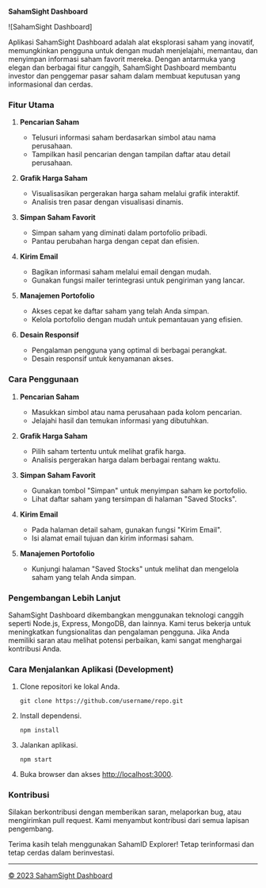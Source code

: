 **SahamSight Dashboard**

![SahamSight Dashboard]

Aplikasi SahamSight Dashboard adalah alat eksplorasi saham yang inovatif, memungkinkan pengguna untuk dengan mudah menjelajahi, memantau, dan menyimpan informasi saham favorit mereka. Dengan antarmuka yang elegan dan berbagai fitur canggih, SahamSight Dashboard membantu investor dan penggemar pasar saham dalam membuat keputusan yang informasional dan cerdas.

### Fitur Utama

1. **Pencarian Saham**
   - Telusuri informasi saham berdasarkan simbol atau nama perusahaan.
   - Tampilkan hasil pencarian dengan tampilan daftar atau detail perusahaan.

2. **Grafik Harga Saham**
   - Visualisasikan pergerakan harga saham melalui grafik interaktif.
   - Analisis tren pasar dengan visualisasi dinamis.

3. **Simpan Saham Favorit**
   - Simpan saham yang diminati dalam portofolio pribadi.
   - Pantau perubahan harga dengan cepat dan efisien.

4. **Kirim Email**
   - Bagikan informasi saham melalui email dengan mudah.
   - Gunakan fungsi mailer terintegrasi untuk pengiriman yang lancar.

5. **Manajemen Portofolio**
   - Akses cepat ke daftar saham yang telah Anda simpan.
   - Kelola portofolio dengan mudah untuk pemantauan yang efisien.

6. **Desain Responsif**
   - Pengalaman pengguna yang optimal di berbagai perangkat.
   - Desain responsif untuk kenyamanan akses.

### Cara Penggunaan

1. **Pencarian Saham**
   - Masukkan simbol atau nama perusahaan pada kolom pencarian.
   - Jelajahi hasil dan temukan informasi yang dibutuhkan.

2. **Grafik Harga Saham**
   - Pilih saham tertentu untuk melihat grafik harga.
   - Analisis pergerakan harga dalam berbagai rentang waktu.

3. **Simpan Saham Favorit**
   - Gunakan tombol "Simpan" untuk menyimpan saham ke portofolio.
   - Lihat daftar saham yang tersimpan di halaman "Saved Stocks".

4. **Kirim Email**
   - Pada halaman detail saham, gunakan fungsi "Kirim Email".
   - Isi alamat email tujuan dan kirim informasi saham.

5. **Manajemen Portofolio**
   - Kunjungi halaman "Saved Stocks" untuk melihat dan mengelola saham yang telah Anda simpan.

### Pengembangan Lebih Lanjut

SahamSight Dashboard dikembangkan menggunakan teknologi canggih seperti Node.js, Express, MongoDB, dan lainnya. Kami terus bekerja untuk meningkatkan fungsionalitas dan pengalaman pengguna. Jika Anda memiliki saran atau melihat potensi perbaikan, kami sangat menghargai kontribusi Anda.

### Cara Menjalankan Aplikasi (Development)

1. Clone repositori ke lokal Anda.
   ```
   git clone https://github.com/username/repo.git
   ```

2. Install dependensi.
   ```
   npm install
   ```

3. Jalankan aplikasi.
   ```
   npm start
   ```

4. Buka browser dan akses [http://localhost:3000](http://localhost:3000).

### Kontribusi

Silakan berkontribusi dengan memberikan saran, melaporkan bug, atau mengirimkan pull request. Kami menyambut kontribusi dari semua lapisan pengembang.

Terima kasih telah menggunakan SahamID Explorer! Tetap terinformasi dan tetap cerdas dalam berinvestasi.

---

[© 2023 SahamSight Dashboard](https://github.com/21343050/FinalProject_CekSaham_UAS)

